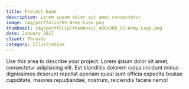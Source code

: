 ```yaml
---
title: Project Name
description: Lorem ipsum dolor sit amet consectetur.
image: img/portfolio/US-Army-Logo.png
thumbnail: img/portfolio/thumbnail_400x300_US-Army-Logo.png
date: January 2017
client: Threads
category: Illustration
---
```

Use this area to describe your project. Lorem ipsum dolor sit amet, consectetur adipisicing elit. Est blanditiis dolorem culpa incidunt minus dignissimos deserunt repellat aperiam quasi sunt officia expedita beatae cupiditate, maiores repudiandae, nostrum, reiciendis facere nemo!
